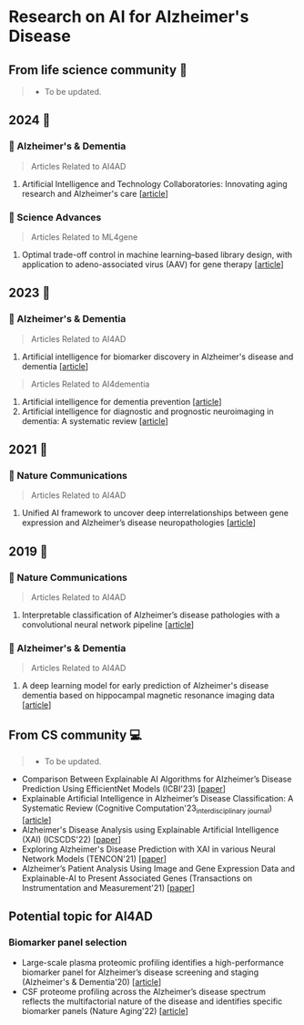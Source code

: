 # Research on AI for Alzheimer's Disease

## From life science community :pill:
> * To be updated.

## 2024 :calendar:
### :green_book: Alzheimer's & Dementia
> Articles Related to AI4AD
1. Artificial Intelligence and Technology Collaboratories: Innovating aging research and Alzheimer's care [[article](https://alz-journals.onlinelibrary.wiley.com/doi/full/10.1002/alz.13710)]

### :blue_book: Science Advances
> Articles Related to ML4gene
1. Optimal trade-off control in machine learning–based library design, with application to adeno-associated virus (AAV) for gene therapy [[article](https://www.science.org/doi/full/10.1126/sciadv.adj3786)]


## 2023 :calendar:

### :green_book: Alzheimer's & Dementia
> Articles Related to AI4AD
1. Artificial intelligence for biomarker discovery in Alzheimer's disease and dementia [[article](https://alz-journals.onlinelibrary.wiley.com/doi/full/10.1002/alz.13390)]

> Articles Related to AI4dementia
1. Artificial intelligence for dementia prevention [[article](https://alz-journals.onlinelibrary.wiley.com/doi/full/10.1002/alz.13463)]
2. Artificial intelligence for diagnostic and prognostic neuroimaging in dementia: A systematic review [[article](https://alz-journals.onlinelibrary.wiley.com/doi/full/10.1002/alz.13412)]

## 2021 :calendar:
### :closed_book: Nature Communications
> Articles Related to AI4AD
1. Unified AI framework to uncover deep interrelationships between gene expression and Alzheimer’s disease neuropathologies [[article](https://www.nature.com/articles/s41467-021-25680-7)]

## 2019 :calendar:

### :closed_book: Nature Communications
> Articles Related to AI4AD
1. Interpretable classification of Alzheimer’s disease pathologies with a convolutional neural network pipeline [[article](https://www.nature.com/articles/s41467-019-10212-1)]


### :green_book: Alzheimer's & Dementia
> Articles Related to AI4AD
1. A deep learning model for early prediction of Alzheimer's disease dementia based on hippocampal magnetic resonance imaging data [[article](https://alz-journals.onlinelibrary.wiley.com/doi/10.1016/j.jalz.2019.02.007)]


## From CS community :computer:
> * To be updated.
 - Comparison Between Explainable AI Algorithms for Alzheimer’s Disease Prediction Using EfficientNet Models (ICBI'23) [[paper](https://link.springer.com/chapter/10.1007/978-3-031-43075-6_31)]
 - Explainable Artificial Intelligence in Alzheimer’s Disease Classification: A Systematic Review (Cognitive Computation'23<sub>interdisciplinary journal</sub>) [[article](https://link.springer.com/article/10.1007/s12559-023-10192-x)]
 - Alzheimer's Disease Analysis using Explainable Artificial Intelligence (XAI) (ICSCDS'22) [[paper](https://ieeexplore.ieee.org/abstract/document/9760858)]
 - Exploring Alzheimer's Disease Prediction with XAI in various Neural Network Models (TENCON'21) [[paper](https://ieeexplore.ieee.org/abstract/document/9707468)]
 - Alzheimer’s Patient Analysis Using Image and Gene Expression Data and Explainable-AI to Present Associated Genes (Transactions on Instrumentation and Measurement'21) [[paper](https://ieeexplore.ieee.org/abstract/document/9521165)]

## Potential topic for AI4AD
### Biomarker panel selection
- Large-scale plasma proteomic profiling identifies a high-performance biomarker panel for Alzheimer’s disease screening and staging (Alzheimer's & Dementia'20) [[article](https://alz-journals.onlinelibrary.wiley.com/doi/10.1002/alz.12369)]
- CSF proteome profiling across the Alzheimer’s disease spectrum reflects the multifactorial nature of the disease and identifies specific biomarker panels (Nature Aging'22) [[article](https://www.nature.com/articles/s43587-022-00300-1)]